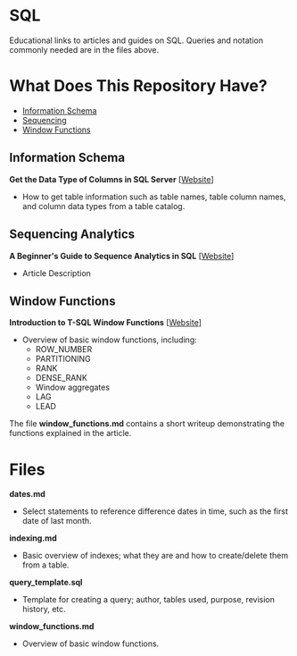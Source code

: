 # SQL
Educational links to articles and guides on SQL. Queries and notation commonly needed are in the files above.

# What Does This Repository Have?

- [Information Schema](#information-schema)
- [Sequencing](#sequencing-analytics)
- [Window Functions](#window-functions)

## Information Schema

**Get the Data Type of Columns in SQL Server** [[Website](https://datatofish.com/data-type-columns-sql-server/)]
* How to get table information such as table names, table column names, and column data types from a table catalog.

## Sequencing Analytics

**A Beginner's Guide to Sequence Analytics in SQL** [[Website](https://www.motifanalytics.com/posts/a-beginners-guide-to-sequence-analytics-in-sql)]
* Article Description

## Window Functions

**Introduction to T-SQL Window Functions** [[Website](https://www.red-gate.com/simple-talk/databases/sql-server/t-sql-programming-sql-server/introduction-to-t-sql-window-functions/)]
* Overview of basic window functions, including:
  * ROW_NUMBER
  * PARTITIONING
  * RANK
  * DENSE_RANK
  * Window aggregates
  * LAG
  * LEAD
 
The file **window_functions.md** contains a short writeup demonstrating the functions explained in the article.

# Files
**dates.md**
* Select statements to reference difference dates in time, such as the first date of last month.

**indexing.md**
* Basic overview of indexes; what they are and how to create/delete them from a table.

**query_template.sql**
* Template for creating a query; author, tables used, purpose, revision history, etc.

**window_functions.md**
* Overview of basic window functions.
